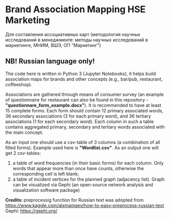 # Brand Association Mapping HSE Marketing
Для составления ассоциативных карт (методология научных исследований в менеджменте: методы научных исследований в маркетинге, МНИМ, ВШЭ, ОП "Маркетинг")

## NB! Russian language only!

The code here is written in Python 3 (Jupyter Notebooks), it helps build association maps for brands and other concepts (e.g., bar/pub, restaurant, coffeeshop).

Associations are gathered through means of consumer survey (an example of questionnaire for restaurant can also be found in this repository - <b>"questionnare_form_example.docx"</b>).
It is recommended to have at least 15 complete forms. Each form should contain 12 primary associated words, 36 secondary associations (3 for each primary word), and 36 tertiary associations (1 for each secondary word).
Each column in such a table contains aggregated primary, secondary and tertiary words associated with the main concept.

As an input one should use a csv-table of 3 columns (a combination of all filled forms). Example used here is <b>"Wordlist.csv"</b>. As an output one will get 2 csv-tables:
1) a table of word frequencies (in their basic forms) for each column. Only words that appear more than once have counts, otherwise the corresponding cell is left blank;
2) a table of incident vertices for the planned graph (adjacency list). Graph can be visualized via Gephi (an open-source network analysis and visualization software package)

<b> Credits: </b>
preprocessig function for Russian text was adopted from https://www.kaggle.com/alxmamaev/how-to-easy-preprocess-russian-text
Gephi: https://gephi.org/
